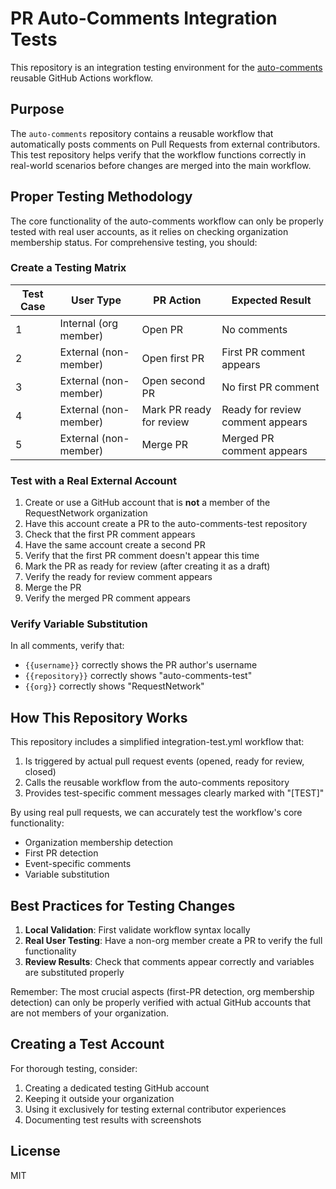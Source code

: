 # PR Auto-Comments Integration Tests

This repository is an integration testing environment for the [auto-comments](https://github.com/RequestNetwork/auto-comments) reusable GitHub Actions workflow.

## Purpose

The `auto-comments` repository contains a reusable workflow that automatically posts comments on Pull Requests from external contributors. This test repository helps verify that the workflow functions correctly in real-world scenarios before changes are merged into the main workflow.

## Proper Testing Methodology

The core functionality of the auto-comments workflow can only be properly tested with real user accounts, as it relies on checking organization membership status. For comprehensive testing, you should:

### Create a Testing Matrix

| Test Case | User Type | PR Action | Expected Result |
|-----------|-----------|-----------|-----------------|
| 1 | Internal (org member) | Open PR | No comments |
| 2 | External (non-member) | Open first PR | First PR comment appears |
| 3 | External (non-member) | Open second PR | No first PR comment |
| 4 | External (non-member) | Mark PR ready for review | Ready for review comment appears |
| 5 | External (non-member) | Merge PR | Merged PR comment appears |

### Test with a Real External Account

1. Create or use a GitHub account that is **not** a member of the RequestNetwork organization
2. Have this account create a PR to the auto-comments-test repository
3. Check that the first PR comment appears
4. Have the same account create a second PR
5. Verify that the first PR comment doesn't appear this time
6. Mark the PR as ready for review (after creating it as a draft)
7. Verify the ready for review comment appears
8. Merge the PR
9. Verify the merged PR comment appears

### Verify Variable Substitution

In all comments, verify that:
- `{{username}}` correctly shows the PR author's username
- `{{repository}}` correctly shows "auto-comments-test"
- `{{org}}` correctly shows "RequestNetwork"

## How This Repository Works

This repository includes a simplified integration-test.yml workflow that:

1. Is triggered by actual pull request events (opened, ready for review, closed)
2. Calls the reusable workflow from the auto-comments repository
3. Provides test-specific comment messages clearly marked with "[TEST]"

By using real pull requests, we can accurately test the workflow's core functionality:
- Organization membership detection
- First PR detection
- Event-specific comments
- Variable substitution

## Best Practices for Testing Changes

1. **Local Validation**: First validate workflow syntax locally
2. **Real User Testing**: Have a non-org member create a PR to verify the full functionality
3. **Review Results**: Check that comments appear correctly and variables are substituted properly

Remember: The most crucial aspects (first-PR detection, org membership detection) can only be properly verified with actual GitHub accounts that are not members of your organization.

## Creating a Test Account

For thorough testing, consider:
1. Creating a dedicated testing GitHub account
2. Keeping it outside your organization
3. Using it exclusively for testing external contributor experiences
4. Documenting test results with screenshots

## License

MIT
